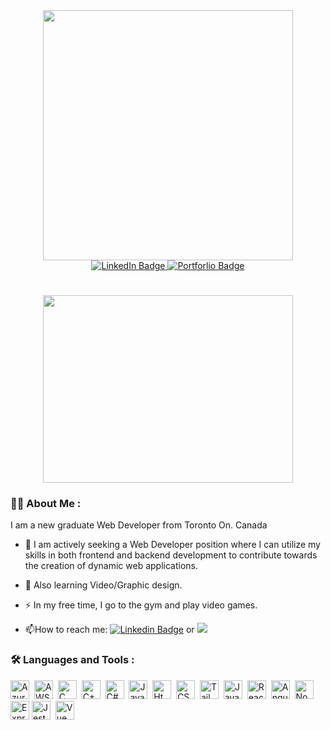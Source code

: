 
<div id="header" align="center">
  <img src="https://github.com/git-illite/illite/assets/71469298/479e1dbf-a294-44d1-b72e-0c8569e799b7" width="400"/>
</div>
<div id="badges" align="center">
   <a href="https://www.linkedin.com/in/abdallah-aden-54987a75/">
  <img src="https://img.shields.io/badge/LinkedIn-blue?style=for-the-badge&logo=linkedin&logoColor=white" alt="LinkedIn Badge"/>
   </a>
   <a href="https://aadenportfolio.netlify.app/">
  <img src="https://img.shields.io/badge/Portfolio-48bb78?style=for-the-badge&logo=portfolio&logoColor=white" alt="Portforlio Badge"/>
   </a>
</div>

<div align="center">
<img src="https://komarev.com/ghpvc/?username=your-github-username&style=flat-square&color=blue" alt=""/>
</div>

<h1 align="center"></h1>
<div align="center">
  <img src="https://github.com/git-illite/illite/assets/71469298/0e883250-1fbf-4b45-97e5-0431fe9c35ad" width="400" height="300"/>
</div>

### :man_technologist: About Me :
I am a new graduate Web Developer from Toronto On. Canada
- :telescope: I am actively seeking a Web Developer position where I can utilize my skills in both frontend and backend development to contribute towards the creation of dynamic web applications.

- :seedling: Also learning Video/Graphic design.

- :zap: In my free time, I go to the gym and play video games.

- :mailbox:How to reach me: [![Linkedin Badge](https://img.shields.io/badge/-Linkedin-blue?style=flat&logo=Linkedin&logoColor=white)](https://www.linkedin.com/in/abdallah-aden-54987a75/) or <a href="mailto:abdallah.aden@gmail.com"><img src="https://img.shields.io/badge/Gmail-D14836?style=for-the-badge&logo=gmail&logoColor=white"/>
</a>

### :hammer_and_wrench: Languages and Tools :
<img src="https://cdn.jsdelivr.net/gh/devicons/devicon/icons/azure/azure-original.svg" title="Azure" alt="Azure" width="30" height="30"/>&nbsp;
<img src="https://cdn.jsdelivr.net/gh/devicons/devicon/icons/amazonwebservices/amazonwebservices-plain-wordmark.svg" title="AWS" alt="AWS" width="30" height="30"/>&nbsp;
<img src="https://cdn.jsdelivr.net/gh/devicons/devicon/icons/c/c-plain.svg" title="C" alt="C" width="30" height="30"/>&nbsp;
<img src="https://cdn.jsdelivr.net/gh/devicons/devicon/icons/cplusplus/cplusplus-plain.svg" title="C++" alt="C++" width="30" height="30"/>&nbsp;
<img src="https://cdn.jsdelivr.net/gh/devicons/devicon/icons/csharp/csharp-plain.svg" title="C#" alt="C#" width="30" height="30"/>&nbsp;
<img src="https://cdn.jsdelivr.net/gh/devicons/devicon/icons/javascript/javascript-plain.svg" title="Javascript" alt="Javascript" width="30" height="30"/>&nbsp;
<img src="https://cdn.jsdelivr.net/gh/devicons/devicon/icons/html5/html5-plain-wordmark.svg" title="Html" alt="Html" width="30" height="30"/>&nbsp;
<img src="https://cdn.jsdelivr.net/gh/devicons/devicon/icons/css3/css3-plain-wordmark.svg" title="CSS" alt="CSS" width="30" height="30"/>&nbsp;
<img src="https://cdn.jsdelivr.net/gh/devicons/devicon/icons/tailwindcss/tailwindcss-plain.svg" title="Tailwind" alt="Tailwind" width="30" height="30"/>&nbsp;
<img src="https://cdn.jsdelivr.net/gh/devicons/devicon/icons/java/java-original-wordmark.svg" title="Java" alt="Java" width="30" height="30"/>&nbsp;
<img src="https://cdn.jsdelivr.net/gh/devicons/devicon/icons/react/react-original-wordmark.svg" title="React" alt="React" width="30" height="30"/>&nbsp;
<img src="https://cdn.jsdelivr.net/gh/devicons/devicon/icons/angularjs/angularjs-plain.svg" title="Angular" alt="Angular" width="30" height="30"/>&nbsp;
<img src="https://cdn.jsdelivr.net/gh/devicons/devicon/icons/nodejs/nodejs-plain.svg" title="NodeJS" alt="NodeJS" width="30" height="30"/>&nbsp;
<img src="https://github.com/git-illite/illite/assets/71469298/83170bd6-ef0b-4405-9332-583138156863" title="Express" alt="Express" width="30" height="30"/>
<img src="https://cdn.jsdelivr.net/gh/devicons/devicon/icons/jest/jest-plain.svg" title="Jest" alt="Jest" width="30" height="30"/>&nbsp;
<img src="https://cdn.jsdelivr.net/gh/devicons/devicon/icons/vuejs/vuejs-original-wordmark.svg" title="Vue" alt="Vue" width="30" height="30"/>&nbsp;



